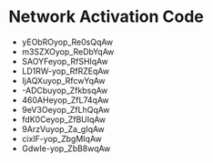 # Network Activation Code
* yEObROyop_Re0sQqAw
* m3SZXOyop_ReDbYqAw
* SAOYFeyop_RfSHIqAw
* LD1RW-yop_RfRZEqAw
* IjAQXuyop_RfcwYqAw
* -ADCbuyop_ZfkbsqAw
* 460AHeyop_ZfL74qAw
* 9eV3Oeyop_ZfLhQqAw
* fdK0Ceyop_ZfBUIqAw
* 9ArzVuyop_Za_gIqAw
* cixIF-yop_ZbgMIqAw
* GdwIe-yop_ZbB8wqAw